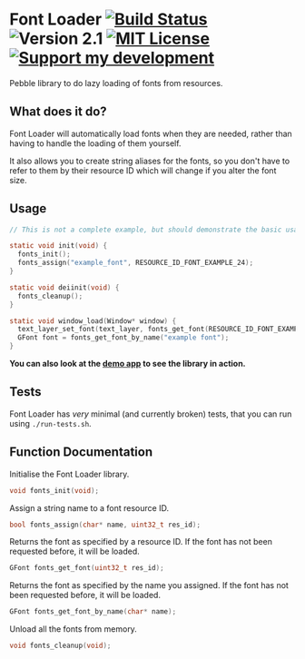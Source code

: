 # Font Loader [![Build Status](http://img.shields.io/travis/smallstoneapps/font-loader.svg?style=flat-square)](https://travis-ci.org/smallstoneapps/font-loader/)&nbsp;![Version 2.1](http://img.shields.io/badge/version-2.0.1-orange.svg?style=flat-square)&nbsp;[![MIT License](http://img.shields.io/badge/license-MIT-lightgray.svg?style=flat-square)](./LICENSE)&nbsp;[![Support my development][gittip-image]][gittip-url]


Pebble library to do lazy loading of fonts from resources.



## What does it do?

Font Loader will automatically load fonts when they are needed, rather than having to handle the loading of them yourself.

It also allows you to create string aliases for the fonts, so you don't have to refer to them by their resource ID which will change if you alter the font size.

## Usage

````c
// This is not a complete example, but should demonstrate the basic usage of Font Loader.

static void init(void) {
  fonts_init();
  fonts_assign("example_font", RESOURCE_ID_FONT_EXAMPLE_24);
}

static void deiinit(void) {
  fonts_cleanup();
}

static void window_load(Window* window) {
  text_layer_set_font(text_layer, fonts_get_font(RESOURCE_ID_FONT_EXAMPLE_32));
  GFont font = fonts_get_font_by_name("example font");
}
````

**You can also look at the [demo app](/demo/src/app.c) to see the library in action.**

## Tests

Font Loader has *very* minimal (and currently broken) tests, that you can run using `./run-tests.sh`.

## Function Documentation

Initialise the Font Loader library.

````c
void fonts_init(void);
````

Assign a string name to a font resource ID.

````c
bool fonts_assign(char* name, uint32_t res_id);
````

Returns the font as specified by a resource ID.
If the font has not been requested before, it will be loaded.
````c
GFont fonts_get_font(uint32_t res_id);
````

Returns the font as specified by the name you assigned.
If the font has not been requested before, it will be loaded.
````c
GFont fonts_get_font_by_name(char* name);
````

Unload all the fonts from memory.
````c
void fonts_cleanup(void);
````

[gittip-url]: https://www.gittip.com/matthewtole/
[gittip-image]: http://img.shields.io/gittip/matthewtole.svg?style=flat-square
